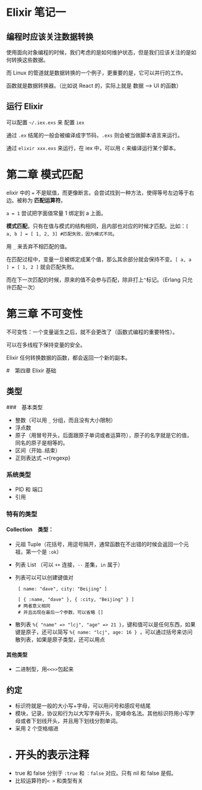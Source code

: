 # Elixir 笔记一

## 编程时应该关注数据转换

使用面向对象编程的时候，我们考虑的是如何维护状态，但是我们应该关注的是如何转换这些数据。

而 Linux 的管道就是数据转换的一个例子，更重要的是，它可以并行的工作。

函数就是数据转换器。（比如说 React 的，实际上就是 数据 --&gt; UI 的函数）

## 运行 Elixir

可以配置 `~/.iex.exs` 来 配置 `iex`

通过 `.ex` 结尾的一般会被编译成字节码，`.exs` 则会被当做脚本语言来运行。

通过 `elixir xxx.exs` 来运行，在 iex 中，可以用 `c` 来编译运行某个脚本。

# 第二章 模式匹配

elixir 中的 `=` 不是赋值，而更像断言。会尝试找到一种方法，使得等号左边等于右边。被称为 **匹配运算符**。

`a = 1` 尝试把字面值常量 1 绑定到 a 上面。

**模式匹配**，只有在值与模式的结构相同，且内部也对应的时候才匹配。比如：`[ a, b ] = [ 1, 2, 3] #匹配失败，因为模式不同`。

用 `_` 来丢弃不相匹配的值。

在匹配过程中，变量一旦被绑定成某个值，那么其余部分就会保持不变。`[ a, a ] = [ 1, 2 ]` 就会匹配失败。

而在下一次匹配的时候，原来的值不会参与匹配，除非打上`^`标记。（Erlang 只允许匹配一次）

# 第三章 不可变性

不可变性：一个变量诞生之后，就不会更改了（函数式编程的重要特性）。

可以在多线程下保持变量的安全。

Elixir 任何转换数据的函数，都会返回一个新的副本。

#　第四章 Elixir 基础

## 类型
###　基本类型

* 整数（可以用 `_` 分组，而且没有大小限制）
* 浮点数
* 原子（用冒号开头，后面跟原子单词或者运算符），原子的名字就是它的值，同名的原子是相等的。
* 区间（开始..结束）
* 正则表达式 ~r{regexp}

### 系统类型

* PID 和 端口
* 引用

### 特有的类型

#### Collection　类型：
* 元祖 Tuple（花括号，用逗号隔开，通常函数在不出错的时候会返回一个元祖，第一个是 `:ok`）
* 列表 List （可以 `++` 连接，`--` 差集，`in` 属于）
* 列表可以可以创建键值对

  ```
   [ name: "dave", city: "Beijing" ]

   [ { :name, "dave" }, { :city, "Beijing" } ]
   # 两者意义相同
   # 并且出现在最后一个参数，可以省略 []
  ```

* 散列表 `%{ "name" => "lcj", "age" => 21 }`，键和值可以是任何东西，如果键是原子，还可以简写 `%{ name: "lcj", age: 16 } `，可以通过括号来访问散列表，如果是原子类型，还可以用点

#### 其他类型
* 二进制型，用`<<>>`包起来

## 约定

- 标识符就是一般的大小写+字母，可以用问号和感叹号结尾
- 模块，记录，协议和行为以大写字母开头，驼峰命名法。其他标识符用小写字母或者下划线开头，并且用下划线分割单词。
- 采用 2 个空格缩进
- # 开头的表示注释
- true 和 false 分别于 `:true` 和 `：false` 对应。只有 nil 和 false 是假。
- 比较运算符的`< >` 和类型有关